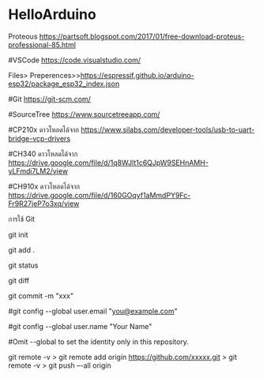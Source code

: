 # HelloArduino
Proteous
https://partsoft.blogspot.com/2017/01/free-download-proteus-professional-85.html

#VSCode https://code.visualstudio.com/

Files> Preperences>>https://espressif.github.io/arduino-esp32/package_esp32_index.json

#Git https://git-scm.com/

#SourceTree https://www.sourcetreeapp.com/

#CP210x ดาวโหลดได้จาก https://www.silabs.com/developer-tools/usb-to-uart-bridge-vcp-drivers

#CH340 ดาวโหลดได้จาก https://drive.google.com/file/d/1q8WJlt1c6QJpW9SEHnAMH-yLFmdi7LM2/view

#CH910x ดาวโหลดได้จาก https://drive.google.com/file/d/160GOqyf1aMmdPY9Fc-Fr9R27jeP7o3xq/view

การใช้ Git

git init

git add .

git status

git diff

git commit -m "xxx"

#git config --global user.email "you@example.com"

#git config --global user.name "Your Name"

#Omit --global to set the identity only in this repository.


git remote -v > git remote add origin https://github.com/xxxxx.git > git remote -v > git push –-all origin
